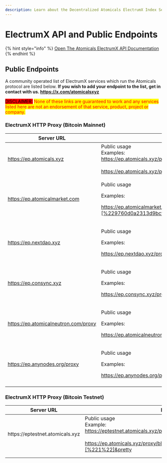 ```yaml
---
description: Learn about the Decentralized Atomicals ElectrumX Index Service
---
```


# ElectrumX API and Public Endpoints

{% hint style="info" %}
[Open The Atomicals ElectrumX API Documentation ](https://github.com/atomicals/atomicals-electrumx)
{% endhint %}

## Public Endpoints

A community operated list of ElectrumX services which run the Atomicals protocol are listed below. **If you wish to add your endpoint to the list, get in contact with us. https://x.com/atomicalsxyz**

<mark style="background-color:red;">DISCLAIMER:</mark> <mark style="color:red;">None of these links are guaranteed to work and any services listed here are not an endorsement of that service, product, project or company.</mark>

### ElectrumX HTTP Proxy (Bitcoin Mainnet)

<table>
<thead><tr><th width="378">Server URL</th><th>Note</th></tr></thead>
<tbody>
<tr><td><a href="https://ep.atomicals.xyz/?pretty">https://ep.atomicals.xyz</a></td><td>Public usage<br>Examples:<br><a href="https://ep.atomicals.xyz/proxy/blockchain.atomicals.get_global?pretty">https://ep.atomicals.xyz/proxy/blockchain.atomicals.get_global?pretty</a><br><br><a href="https://ep.atomicals.xyz/proxy/blockchain.atomicals.get?params=[%2210000%22]&#x26;pretty">https://ep.atomicals.xyz/proxy/blockchain.atomicals.get?params=[%2210000%22]&#x26;pretty</a></td></tr>

<tr><td><a href="https://ep.atomicalmarket.com/?pretty">https://ep.atomicalmarket.com</a></td><td><p>Public usage</p><p>Examples:</p><p><a href="https://ep.atomicalmarket.com/proxy/blockchain.transaction.get?params=[%229760d0a2313d9bcf951d6a1da5dddd33114325c2303cc759e6c197b8ec77fd26%22,%201]&#x26;pretty">https://ep.atomicalmarket.com/proxy/blockchain.transaction.get?params=[%229760d0a2313d9bcf951d6a1da5dddd33114325c2303cc759e6c197b8ec77fd26%22,%201]&#x26;pretty</a></p></td></tr>

<tr><td><a href="https://ep.nextdao.xyz">https://ep.nextdao.xyz</a></td><td><p>Public usage</p><p>Examples:</p><p><a href="https://ep.nextdao.xyz/proxy/blockchain.atomicals.get?pretty&#x26;params=[%2263737%22]">https://ep.nextdao.xyz/proxy/blockchain.atomicals.get?pretty&#x26;params=[%2263737%22]</a></p></td></tr><tr><td><a href="https://ep.consync.xyz">https://ep.consync.xyz</a></td><td><p>Public usage</p><p>Examples:</p><p><a href="https://ep.consync.xyz/proxy/blockchain.atomicals.get?pretty&#x26;params=[%2263737%22]">https://ep.consync.xyz/proxy/blockchain.atomicals.get?pretty&#x26;params=[%2263737%22]</a></p></td></tr>

<tr><td><a href="https://ep.atomicalneutron.com/proxy">https://ep.atomicalneutron.com/proxy</a></td><td><p>Public usage</p><p>Examples:</p><p><a href="https://ep.atomicalneutron.com/proxy/blockchain.atomicals.get?pretty&#x26;params=[%2263737%22]">https://ep.atomicalneutron.com/proxy/blockchain.atomicals.get?pretty&#x26;params=[%2263737%22]</a></p></td></tr>

<tr><td><a href="https://ep.anynodes.org/proxy">https://ep.anynodes.org/proxy</a></td><td><p>Public usage</p><p>Examples:</p><p><a href="https://ep.anynodes.org/proxy/blockchain.atomicals.get?pretty&#x26;params=[%2263737%22]">https://ep.anynodes.org/proxy/blockchain.atomicals.get?pretty&#x26;params=[%2263737%22]</a></p></td></tr>

<tr><td></td><td></td></tr>
</tbody></table>

### ElectrumX HTTP Proxy (Bitcoin Testnet)

<table><thead><tr><th width="378">Server URL</th><th>Note</th></tr></thead><tbody><tr><td>https://eptestnet.atomicals.xyz</td><td>Public usage<br>Example:<br><a href="https://eptestnet.atomicals.xyz/proxy/blockchain.atomicals.get_global?pretty">https://eptestnet.atomicals.xyz/proxy/blockchain.atomicals.get_global</a><br><br><a href="https://ep.atomicals.xyz/proxy/blockchain.atomicals.get?params=[%221%22]&#x26;pretty">https://ep.atomicals.xyz/proxy/blockchain.atomicals.get?params=[%221%22]&#x26;pretty</a></td></tr><tr><td></td><td></td></tr><tr><td></td><td></td></tr></tbody></table>
